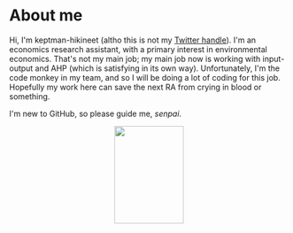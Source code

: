 # About me

Hi, I'm keptman-hikineet (altho this is not my [Twitter handle](https://twitter.com/oikos_mcnomos)). I'm an economics research assistant, with a primary interest in environmental economics. That's not my main job; my main job now is working with input-output and AHP (which is satisfying in its own way). Unfortunately, I'm the code monkey in my team, and so I will be doing a lot of coding for this job. Hopefully my work here can save the next RA from crying in blood or something.

I'm new to GitHub, so please guide me, *senpai*. 

<p align="center">
<img src="https://tenor.com/bu3AG.gif" width="125" height="176" />

<!---
keptman-hikineet/keptman-hikineet is a ✨ special ✨ repository because its `README.md` (this file) appears on your GitHub profile.
You can click the Preview link to take a look at your changes.
--->
